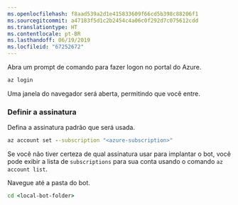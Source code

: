 ```yaml
---
ms.openlocfilehash: f8aad539a2d1e415833609f66cd5b398c88206f1
ms.sourcegitcommit: a47183f5d1c2b2454c4a06c0f292d7c075612cdd
ms.translationtype: HT
ms.contentlocale: pt-BR
ms.lasthandoff: 06/19/2019
ms.locfileid: "67252672"
---
```

Abra um prompt de comando para fazer logon no portal do Azure.

```cmd
az login
```

Uma janela do navegador será aberta, permitindo que você entre.

### <a name="set-the-subscription"></a>Definir a assinatura

Defina a assinatura padrão que será usada.

```cmd
az account set --subscription "<azure-subscription>"
```

Se você não tiver certeza de qual assinatura usar para implantar o bot, você pode exibir a lista de `subscriptions` para sua conta usando o comando `az account list`.

Navegue até a pasta do bot.

```cmd
cd <local-bot-folder>
```
